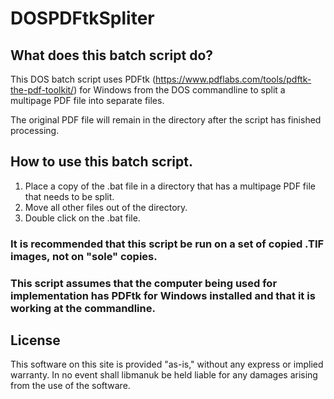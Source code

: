 # DOSPDFtkSpliter

## What does this batch script do?

This DOS batch script uses PDFtk (https://www.pdflabs.com/tools/pdftk-the-pdf-toolkit/) for Windows from the DOS commandline to split a multipage PDF file into separate files.

The original PDF file will remain in the directory after the script has finished processing.  

## How to use this batch script.

1. Place a copy of the .bat file in a directory that has a multipage PDF file that needs to be split.
2. Move all other files out of the directory.
3. Double click on the .bat file.

### It is recommended that this script be run on a set of copied .TIF images, not on "sole" copies. 

### This script assumes that the computer being used for implementation has PDFtk for Windows installed and that it is working at the commandline.

## License
This software on this site is provided "as-is," without any express or implied warranty. In no event shall libmanuk be held liable for any damages arising from the use of the software.
